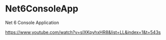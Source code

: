 # Net6ConsoleApp
Net 6 Console Application

https://www.youtube.com/watch?v=sIXKpyhxHR8&list=LL&index=1&t=543s